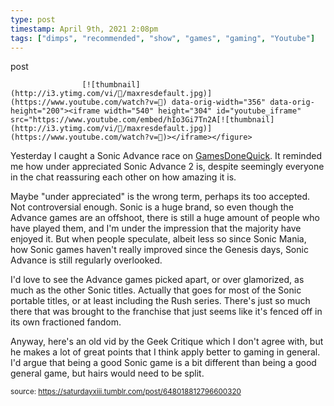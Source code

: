```yaml
---
type: post
timestamp: April 9th, 2021 2:08pm
tags: ["dimps", "recommended", "show", "games", "gaming", "Youtube"]
---
```

post

                    [![thumbnail](http://i3.ytimg.com/vi//maxresdefault.jpg)](https://www.youtube.com/watch?v=) data-orig-width="356" data-orig-height="200"><iframe width="540" height="304" id="youtube_iframe" src="https://www.youtube.com/embed/hIo3Gi7Tn2A[![thumbnail](http://i3.ytimg.com/vi//maxresdefault.jpg)](https://www.youtube.com/watch?v=)></iframe></figure>
Yesterday I caught a Sonic Advance race on <a href="https://www.twitch.tv/gamesdonequick" target="_blank">GamesDoneQuick</a>.  It reminded me how under appreciated Sonic Advance 2 is, despite seemingly everyone in the chat reassuring each other on how amazing it is.

Maybe "under appreciated" is the wrong term, perhaps its too accepted.  Not controversial enough.  Sonic is a huge brand, so even though the Advance games are an offshoot, there is still a huge amount of people who have played them, and I'm under the impression that the majority have enjoyed it.  But when people speculate, albeit less so since Sonic Mania, how Sonic games haven't really improved since the Genesis days, Sonic Advance is still regularly overlooked.

I'd love to see the Advance games picked apart, or over glamorized, as much as the other Sonic titles.  Actually that goes for most of the Sonic portable titles, or at least including the Rush series.  There's just so much there that was brought to the franchise that just seems like it's fenced off in its own fractioned fandom.

Anyway, here's an old vid by the Geek Critique which I don't agree with, but he makes a lot of great points that I think apply better to gaming in general.  I'd argue that being a good Sonic game is a bit different than being a good general game, but hairs would need to be split.

                
                
                
                
                
                
                                
<small>source: https://saturdayxiii.tumblr.com/post/648018812796600320</small>